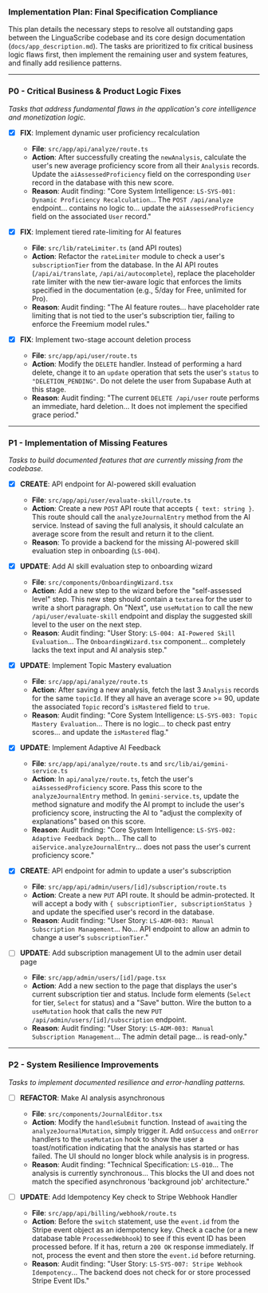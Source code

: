 ### **Implementation Plan: Final Specification Compliance**

This plan details the necessary steps to resolve all outstanding gaps between the LinguaScribe codebase and its core design documentation (`docs/app_description.md`). The tasks are prioritized to fix critical business logic flaws first, then implement the remaining user and system features, and finally add resilience patterns.

---

### **P0 - Critical Business & Product Logic Fixes**
*Tasks that address fundamental flaws in the application's core intelligence and monetization logic.*

- [x] **FIX**: Implement dynamic user proficiency recalculation
    - **File**: `src/app/api/analyze/route.ts`
    - **Action**: After successfully creating the `newAnalysis`, calculate the user's new average proficiency score from all their `Analysis` records. Update the `aiAssessedProficiency` field on the corresponding `User` record in the database with this new score.
    - **Reason**: Audit finding: "Core System Intelligence: `LS-SYS-001: Dynamic Proficiency Recalculation`... The `POST /api/analyze` endpoint... contains no logic to... update the `aiAssessedProficiency` field on the associated `User` record."

- [x] **FIX**: Implement tiered rate-limiting for AI features
    - **File**: `src/lib/rateLimiter.ts` (and API routes)
    - **Action**: Refactor the `rateLimiter` module to check a user's `subscriptionTier` from the database. In the AI API routes (`/api/ai/translate`, `/api/ai/autocomplete`), replace the placeholder rate limiter with the new tier-aware logic that enforces the limits specified in the documentation (e.g., 5/day for Free, unlimited for Pro).
    - **Reason**: Audit finding: "The AI feature routes... have placeholder rate limiting that is not tied to the user's subscription tier, failing to enforce the Freemium model rules."

- [x] **FIX**: Implement two-stage account deletion process
    - **File**: `src/app/api/user/route.ts`
    - **Action**: Modify the `DELETE` handler. Instead of performing a hard delete, change it to an `update` operation that sets the user's `status` to `"DELETION_PENDING"`. Do not delete the user from Supabase Auth at this stage.
    - **Reason**: Audit finding: "The current `DELETE /api/user` route performs an immediate, hard deletion... It does not implement the specified grace period."

---

### **P1 - Implementation of Missing Features**
*Tasks to build documented features that are currently missing from the codebase.*

- [x] **CREATE**: API endpoint for AI-powered skill evaluation
    - **File**: `src/app/api/user/evaluate-skill/route.ts`
    - **Action**: Create a new `POST` API route that accepts `{ text: string }`. This route should call the `analyzeJournalEntry` method from the AI service. Instead of saving the full analysis, it should calculate an average score from the result and return it to the client.
    - **Reason**: To provide a backend for the missing AI-powered skill evaluation step in onboarding (`LS-004`).

- [x] **UPDATE**: Add AI skill evaluation step to onboarding wizard
    - **File**: `src/components/OnboardingWizard.tsx`
    - **Action**: Add a new step to the wizard before the "self-assessed level" step. This new step should contain a `textarea` for the user to write a short paragraph. On "Next", use `useMutation` to call the new `/api/user/evaluate-skill` endpoint and display the suggested skill level to the user on the next step.
    - **Reason**: Audit finding: "User Story: `LS-004: AI-Powered Skill Evaluation`... The `OnboardingWizard.tsx` component... completely lacks the text input and AI analysis step."

- [x] **UPDATE**: Implement Topic Mastery evaluation
    - **File**: `src/app/api/analyze/route.ts`
    - **Action**: After saving a new analysis, fetch the last 3 `Analysis` records for the same `topicId`. If they all have an average score >= 90, update the associated `Topic` record's `isMastered` field to `true`.
    - **Reason**: Audit finding: "Core System Intelligence: `LS-SYS-003: Topic Mastery Evaluation`... There is no logic... to check past entry scores... and update the `isMastered` flag."

- [x] **UPDATE**: Implement Adaptive AI Feedback
    - **File**: `src/app/api/analyze/route.ts` and `src/lib/ai/gemini-service.ts`
    - **Action**: In `api/analyze/route.ts`, fetch the user's `aiAssessedProficiency` score. Pass this score to the `analyzeJournalEntry` method. In `gemini-service.ts`, update the method signature and modify the AI prompt to include the user's proficiency score, instructing the AI to "adjust the complexity of explanations" based on this score.
    - **Reason**: Audit finding: "Core System Intelligence: `LS-SYS-002: Adaptive Feedback Depth`... The call to `aiService.analyzeJournalEntry`... does not pass the user's current proficiency score."

- [x] **CREATE**: API endpoint for admin to update a user's subscription
    - **File**: `src/app/api/admin/users/[id]/subscription/route.ts`
    - **Action**: Create a new `PUT` API route. It should be admin-protected. It will accept a body with `{ subscriptionTier, subscriptionStatus }` and update the specified user's record in the database.
    - **Reason**: Audit finding: "User Story: `LS-ADM-003: Manual Subscription Management`... No... API endpoint to allow an admin to change a user's `subscriptionTier`."

- [ ] **UPDATE**: Add subscription management UI to the admin user detail page
    - **File**: `src/app/admin/users/[id]/page.tsx`
    - **Action**: Add a new section to the page that displays the user's current subscription tier and status. Include form elements (`Select` for tier, `Select` for status) and a "Save" button. Wire the button to a `useMutation` hook that calls the new `PUT /api/admin/users/[id]/subscription` endpoint.
    - **Reason**: Audit finding: "User Story: `LS-ADM-003: Manual Subscription Management`... The admin detail page... is read-only."

---

### **P2 - System Resilience Improvements**
*Tasks to implement documented resilience and error-handling patterns.*

- [ ] **REFACTOR**: Make AI analysis asynchronous
    - **File**: `src/components/JournalEditor.tsx`
    - **Action**: Modify the `handleSubmit` function. Instead of `await`ing the `analyzeJournalMutation`, simply trigger it. Add `onSuccess` and `onError` handlers to the `useMutation` hook to show the user a toast/notification indicating that the analysis has started or has failed. The UI should no longer block while analysis is in progress.
    - **Reason**: Audit finding: "Technical Specification: `LS-010`... The analysis is currently synchronous... This blocks the UI and does not match the specified asynchronous 'background job' architecture."

- [ ] **UPDATE**: Add Idempotency Key check to Stripe Webhook Handler
    - **File**: `src/app/api/billing/webhook/route.ts`
    - **Action**: Before the `switch` statement, use the `event.id` from the Stripe event object as an idempotency key. Check a cache (or a new database table `ProcessedWebhook`) to see if this event ID has been processed before. If it has, return a `200 OK` response immediately. If not, process the event and then store the `event.id` before returning.
    - **Reason**: Audit finding: "User Story: `LS-SYS-007: Stripe Webhook Idempotency`... The backend does not check for or store processed Stripe Event IDs."